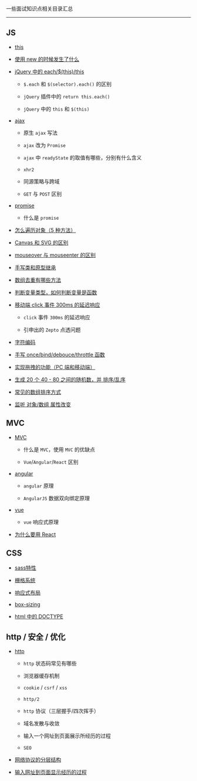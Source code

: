 一些面试知识点相关目录汇总

----

## JS

* [this](https://github.com/hanekaoru/WebLearningNotes/blob/master/面试/js/this.md)


* [使用 new 的时候发生了什么](https://github.com/hanekaoru/WebLearningNotes/blob/master/面试/js/new.md)


* [jQuery 中的 each/$(this)/this](https://github.com/hanekaoru/WebLearningNotes/blob/master/面试/js/each.md)

  * ```$.each``` 和 ```$(selector).each()``` 的区别

  * ```jQuery``` 插件中的 ```return this.each()```

  * ```jQuery``` 中的 ```this``` 和 ```$(this)```



* [ajax](https://github.com/hanekaoru/WebLearningNotes/blob/master/面试/js/ajax.md)

  * 原生 ```ajax``` 写法

  * ```ajax``` 改为 ```Promise```

  * ```ajax``` 中 ```readyState``` 的取值有哪些，分别有什么含义

  * ```xhr2```

  * 同源策略与跨域

  * ```GET``` 与 ```POST``` 区别


* [promise](https://github.com/hanekaoru/WebLearningNotes/blob/master/面试/js/promise.md)

  * 什么是 ```promise```


* [怎么遍历对象（5 种方法）](https://github.com/hanekaoru/WebLearningNotes/blob/master/面试/js/遍历对象的方法.md)

* [Canvas 和 SVG 的区别](https://github.com/hanekaoru/WebLearningNotes/blob/master/面试/js/canvas.md)

* [mouseover 与 mouseenter 的区别](https://github.com/hanekaoru/WebLearningNotes/blob/master/面试/js/mouseover.md)

* [手写类和原型继承](https://github.com/hanekaoru/WebLearningNotes/blob/master/面试/js/继承.md) 

* [数组去重有哪些方法](https://github.com/hanekaoru/WebLearningNotes/blob/master/面试/js/数组去重.md) 

* [判断变量类型，如何判断变量是函数](https://github.com/hanekaoru/WebLearningNotes/blob/master/面试/js/typeof.md) 

* [移动端 click 事件 300ms 的延迟响应](https://github.com/hanekaoru/WebLearningNotes/blob/master/面试/js/300ms.md) 

  * ```click``` 事件 ```300ms``` 的延迟响应

  * 引申出的 ```Zepto``` 点透问题


* [字符编码](https://github.com/hanekaoru/WebLearningNotes/blob/master/面试/js/字符编码.md) 

* [手写 once/bind/debouce/throttle 函数](https://github.com/hanekaoru/WebLearningNotes/blob/master/面试/js/once-bind-debouce-throttle.md) 

* [实现拖拽的功能（PC 端和移动端）](https://github.com/hanekaoru/WebLearningNotes/blob/master/面试/js/drag.md) 

* [生成 20 个 40 - 80 之间的随机数，并 排序/乱序](https://github.com/hanekaoru/WebLearningNotes/blob/master/面试/js/randomNum.md) 

* [常见的数组排序方式](https://github.com/hanekaoru/WebLearningNotes/blob/master/面试/js/sort.md) 

* [监听 对象/数组 属性改变](https://github.com/hanekaoru/WebLearningNotes/blob/master/面试/js/proxy.md) 






## MVC

* [MVC](https://github.com/hanekaoru/WebLearningNotes/blob/master/面试/mvc/mvc.md)

  * 什么是 ```MVC```，使用 ```MVC``` 的优缺点

  * ```Vue```/```Angular```/```React``` 区别


* [angular](https://github.com/hanekaoru/WebLearningNotes/blob/master/面试/mvc/angular.md)

  * ```angular``` 原理

  * ```AngularJS``` 数据双向绑定原理

* [vue](https://github.com/hanekaoru/WebLearningNotes/blob/master/面试/mvc/vue.md)

  * ```vue``` 响应式原理

* [为什么要用 React](https://github.com/hanekaoru/WebLearningNotes/blob/master/面试/mvc/react.md)






## CSS

* [sass特性](https://github.com/hanekaoru/WebLearningNotes/blob/master/面试/css/sass.md)

* [栅格系统](https://github.com/hanekaoru/WebLearningNotes/blob/master/面试/css/栅格系统.md)

* [响应式布局](https://github.com/hanekaoru/WebLearningNotes/blob/master/面试/css/响应式布局.md)

* [box-sizing](https://github.com/hanekaoru/WebLearningNotes/blob/master/面试/css/box-sizing.md)

* [html 中的 DOCTYPE](https://github.com/hanekaoru/WebLearningNotes/blob/master/面试/css/DOCTYPE.md)








## http / 安全 / 优化

* [http](https://github.com/hanekaoru/WebLearningNotes/blob/master/面试/http/http.md)

  * ```http``` 状态码常见有哪些

  * 浏览器缓存机制

  * ```cookie``` / ```csrf``` / ```xss```

  * ``````http/2``````

  * ```http``` 协议（三层握手/四次挥手）

  * 域名发散与收敛

  * 输入一个网址到页面展示所经历的过程

  * ```SEO```

* [网络协议的分层结构](https://github.com/hanekaoru/WebLearningNotes/blob/master/面试/http/网络协议的分层结构.md)

* [输入网址到页面显示经历的过程](https://github.com/hanekaoru/WebLearningNotes/blob/master/面试/http/输入网址到页面显示经历的过程.md)
